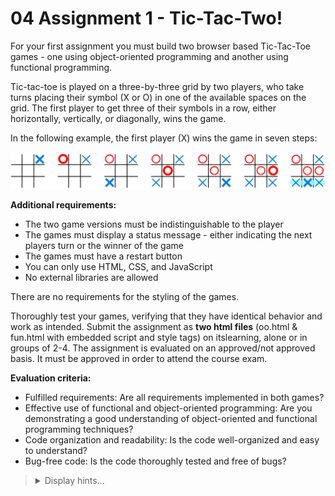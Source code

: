 # 04 Assignment 1 - Tic-Tac-Two!

For your first assignment you must build two browser based Tic-Tac-Toe games - one using object-oriented programming and another using functional programming.

Tic-tac-toe is played on a three-by-three grid by two players, who take turns placing their symbol (X or O) in one of the available spaces on the grid. The first player to get three of their symbols in a row, either horizontally, vertically, or diagonally, wins the game.

In the following example, the first player (X) wins the game in seven steps:

![Tic-Tac-Toe](/04%20Assignment%201/tic-tac-toe.png)

**Additional requirements:**

-   The two game versions must be indistinguishable to the player
-   The games must display a status message - either indicating the next players turn or the winner of the game
-   The games must have a restart button
-   You can only use HTML, CSS, and JavaScript
-   No external libraries are allowed

There are no requirements for the styling of the games.

Thoroughly test your games, verifying that they have identical behavior and work as intended. Submit the assignment as **two html files** (oo.html & fun.html with embedded script and style tags) on itslearning, alone or in groups of 2-4. The assignment is evaluated on an approved/not approved basis. It must be approved in order to attend the course exam.

**Evaluation criteria:**

-   Fulfilled requirements: Are all requirements implemented in both games?
-   Effective use of functional and object-oriented programming: Are you demonstrating a good understanding of object-oriented and functional programming techniques?
-   Code organization and readability: Is the code well-organized and easy to understand?
-   Bug-free code: Is the code thoroughly tested and free of bugs?

<blockquote>
<details>
<summary>Display hints...</summary>
<p>It is not advised to create the two games in isolation, as their implementations have significant overlap.</p>
<p>In the object-oriented version, implement a <code>Game</code> class (or factory function) with methods for rendering the game, making a move, reading the status of the game, etc. Consider creating a <code>Board</code> class that the <code>Game</code> class can use to manage the board, if you find your <code>Game</code> class doing too much.</p>
<p>In the functional version, create a data structure for the game, and several functions for rendering the game, making a move, reading the status of the game, etc, which uses the data structure as a parameter. You should make use of functional programming concepts, such as pure functions, higher-order functions and immutability where appropriate, but you must of course still imperatively manipulate the DOM and listen for player input.</p>
<p>One significant difference between the two versions is the implementation of making a move. In the object-oriented version, the <code>move</code> method should change the state of the game. In the functional version, the <code>move</code> function should return the new state of the game.</p>
</details>
</blockquote>
